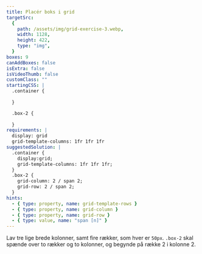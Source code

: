 ```yaml
---
title: Placér boks i grid
targetSrc:
  {
    path: /assets/img/grid-exercise-3.webp,
    width: 1128,
    height: 422,
    type: "img",
  }
boxes: 9
canAddBoxes: false
isExtra: false
isVideoThumb: false
customClass: ""
startingCSS: |
  .container {
    
  }

  .box-2 {
    
  }
requirements: |
  display: grid
  grid-template-columns: 1fr 1fr 1fr
suggestedSolution: |
  .container {
    display:grid;
    grid-template-columns: 1fr 1fr 1fr;
  }
  .box-2 {
    grid-column: 2 / span 2;
    grid-row: 2 / span 2;
  }
hints:
  - { type: property, name: grid-template-rows }
  - { type: property, name: grid-column }
  - { type: property, name: grid-row }
  - { type: value, name: "span [n]" }
---
```


Lav tre lige brede kolonner, samt fire rækker, som hver er <code data-type="value">50px</code>. `.box-2` skal spænde over to rækker og to kolonner, og begynde på række 2 i kolonne 2.
